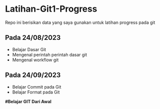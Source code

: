 # Latihan-Git1-Progress 
Repo ini berisikan data yang saya gunakan untuk latihan progress pada git


Pada 24/08/2023
--
  - Belajar Dasar Git
  - Mengenal perintah perintah dasar git
  - Mengenal workflow git

Pada 24/09/2023
--
  - Belajar Commit pada Git
  - Belajar Format pada Git

**#Belajar GIT Dari Awal**
